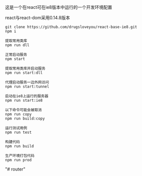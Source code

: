 这是一个在react可在ie8版本中运行的一个开发环境配置

react与react-dom采用0.14.8版本

```
git clone https://github.com/drugsloveyou/react-base-ie8.git
npm i

提取常用类库
npm run dll

正常启动服务
npm start

提取常用类库并启动服务
npm run start:dll

代理启动服务一边外网访问
npm run start:tunnel

启动在ie8上运行的服务器
npm run start:ie8

以下命令可能会被取消
npm run copy 
npm run build:copy

运行测试用例
npm run test

构建代码
npm run build

生产环境打包代码
npm run prod
```
"# router" 
